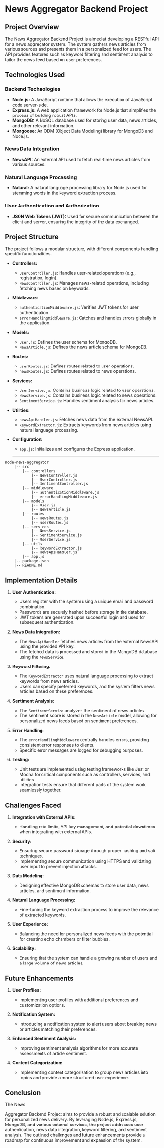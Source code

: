 
# News Aggregator Backend Project

## Project Overview

The News Aggregator Backend Project is aimed at developing a RESTful API for a news aggregator system. The system gathers news articles from various sources and presents them in a personalized feed for users. The API provides features such as keyword filtering and sentiment analysis to tailor the news feed based on user preferences.

## Technologies Used

### Backend Technologies

- **Node.js:** A JavaScript runtime that allows the execution of JavaScript code server-side.
- **Express.js:** A web application framework for Node.js that simplifies the process of building robust APIs.
- **MongoDB:** A NoSQL database used for storing user data, news articles, and other relevant information.
- **Mongoose:** An ODM (Object Data Modeling) library for MongoDB and Node.js.

### News Data Integration

- **NewsAPI:** An external API used to fetch real-time news articles from various sources.

### Natural Language Processing

- **Natural:** A natural language processing library for Node.js used for stemming words in the keyword extraction process.

### User Authentication and Authorization

- **JSON Web Tokens (JWT):** Used for secure communication between the client and server, ensuring the integrity of the data exchanged.

## Project Structure

The project follows a modular structure, with different components handling specific functionalities.

- **Controllers:**
  - `UserController.js`: Handles user-related operations (e.g., registration, login).
  - `NewsController.js`: Manages news-related operations, including fetching news based on keywords.

- **Middleware:**
  - `authenticationMiddleware.js`: Verifies JWT tokens for user authentication.
  - `errorHandlingMiddleware.js`: Catches and handles errors globally in the application.

- **Models:**
  - `User.js`: Defines the user schema for MongoDB.
  - `NewsArticle.js`: Defines the news article schema for MongoDB.

- **Routes:**
  - `userRoutes.js`: Defines routes related to user operations.
  - `newsRoutes.js`: Defines routes related to news operations.

- **Services:**
  - `UserService.js`: Contains business logic related to user operations.
  - `NewsService.js`: Contains business logic related to news operations.
  - `SentimentService.js`: Handles sentiment analysis for news articles.

- **Utilities:**
  - `newsApiHandler.js`: Fetches news data from the external NewsAPI.
  - `keywordExtractor.js`: Extracts keywords from news articles using natural language processing.

- **Configuration:**
  - `app.js`: Initializes and configures the Express application.
  ---------------------------------------------------------------
``````
node-news-aggregator
    |-- src
        |-- controllers
            |-- NewsController.js
            |-- UserController.js
            |-- SentimentController.js
        |-- middleware
            |-- authenticationMiddleware.js
            |-- errorHandlingMiddleware.js
        |-- models
            |-- User.js
            |-- NewsArticle.js
        |-- routes
            |-- newsRoutes.js
            |-- userRoutes.js
        |-- services
            |-- NewsService.js
            |-- SentimentService.js
            |-- UserService.js
        |-- utils
            |-- keywordExtractor.js
            |-- newsApiHandler.js
        |-- app.js
    |-- package.json
    |-- README.md
``````
## Implementation Details

1. **User Authentication:**
   - Users register with the system using a unique email and password combination.
   - Passwords are securely hashed before storage in the database.
   - JWT tokens are generated upon successful login and used for subsequent authentication.

2. **News Data Integration:**
   - The `NewsApiHandler` fetches news articles from the external NewsAPI using the provided API key.
   - The fetched data is processed and stored in the MongoDB database using the `NewsService`.

3. **Keyword Filtering:**
   - The `KeywordExtractor` uses natural language processing to extract keywords from news articles.
   - Users can specify preferred keywords, and the system filters news articles based on these preferences.

4. **Sentiment Analysis:**
   - The `SentimentService` analyzes the sentiment of news articles.
   - The sentiment score is stored in the `NewsArticle` model, allowing for personalized news feeds based on sentiment preferences.

5. **Error Handling:**
   - The `errorHandlingMiddleware` centrally handles errors, providing consistent error responses to clients.
   - Specific error messages are logged for debugging purposes.

6. **Testing:**
   - Unit tests are implemented using testing frameworks like Jest or Mocha for critical components such as controllers, services, and utilities.
   - Integration tests ensure that different parts of the system work seamlessly together.

## Challenges Faced

1. **Integration with External APIs:**
   - Handling rate limits, API key management, and potential downtimes when integrating with external APIs.

2. **Security:**
   - Ensuring secure password storage through proper hashing and salt techniques.
   - Implementing secure communication using HTTPS and validating user input to prevent injection attacks.

3. **Data Modeling:**
   - Designing effective MongoDB schemas to store user data, news articles, and sentiment information.

4. **Natural Language Processing:**
   - Fine-tuning the keyword extraction process to improve the relevance of extracted keywords.

5. **User Experience:**
   - Balancing the need for personalized news feeds with the potential for creating echo chambers or filter bubbles.

6. **Scalability:**
   - Ensuring that the system can handle a growing number of users and a large volume of news articles.

## Future Enhancements

1. **User Profiles:**
   - Implementing user profiles with additional preferences and customization options.

2. **Notification System:**
   - Introducing a notification system to alert users about breaking news or articles matching their preferences.

3. **Enhanced Sentiment Analysis:**
   - Improving sentiment analysis algorithms for more accurate assessments of article sentiment.

4. **Content Categorization:**
   - Implementing content categorization to group news articles into topics and provide a more structured user experience.

## Conclusion

The News

 Aggregator Backend Project aims to provide a robust and scalable solution for personalized news delivery. By leveraging Node.js, Express.js, MongoDB, and various external services, the project addresses user authentication, news data integration, keyword filtering, and sentiment analysis. The outlined challenges and future enhancements provide a roadmap for continuous improvement and expansion of the system.
